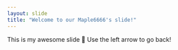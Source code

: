 ```yaml
---
layout: slide
title: "Welcome to our Maple6666's slide!"
---
```

This is my awesome slide 🎉
Use the left arrow to go back!
